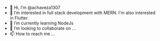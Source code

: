 - 👋 Hi, I’m @achaveza1307
- 👀 I’m interested in full stack development with MERN. I'm also interested in Flutter. 
- 🌱 I’m currently learning NodeJs
- 💞️ I’m looking to collaborate on ...
- 📫 How to reach me ...

<!---
achaveza1307/achaveza1307 is a ✨ special ✨ repository because its `README.md` (this file) appears on your GitHub profile.
You can click the Preview link to take a look at your changes.
--->
